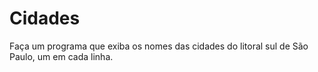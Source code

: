 # Cidades
 Faça um programa que exiba os nomes das cidades do litoral sul de São Paulo, um em cada linha.

